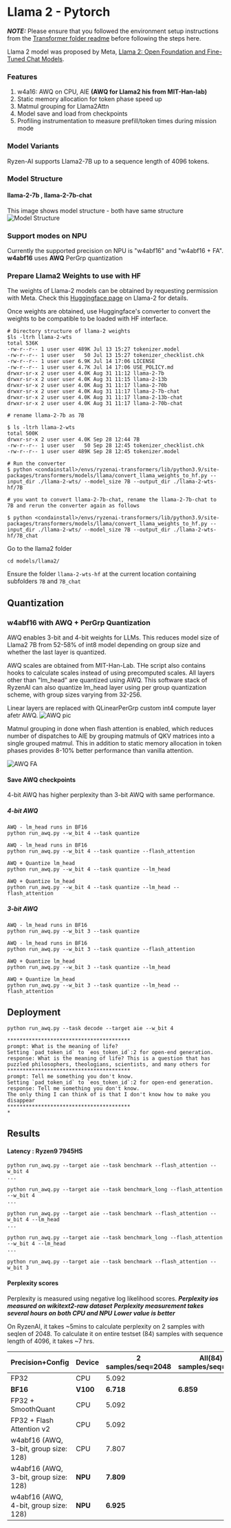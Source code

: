 # Llama 2 - Pytorch

**_NOTE:_**  Please ensure that you followed the environment setup instructions from the [Transformer folder readme](../../README.md) before following the steps here.

Llama 2 model was proposed by Meta, [Llama 2: Open Foundation and Fine-Tuned Chat Models](https://ai.meta.com/research/publications/llama-2-open-foundation-and-fine-tuned-chat-models/).


### Features
1. w4a16: AWQ on CPU, AIE **(AWQ for Llama2 his from MIT-Han-lab)**
4. Static memory allocation for token phase speed up
5. Matmul grouping for Llama2Attn
6. Model save and load from checkpoints
7. Profiling instrumentation to measure prefill/token times during mission mode

### Model Variants
Ryzen-AI supports Llama2-7B up to a sequence length of 4096 tokens. 

### Model Structure 

#### llama-2-7b , llama-2-7b-chat 
This image shows model structure - both have same structure
![Model Structure](./llama-2-7b-model.png)


### Support modes on NPU

Currently the supported precision on NPU is "w4abf16" and "w4abf16 + FA". **w4abf16** uses **AWQ** PerGrp quantization


### Prepare Llama2 Weights to use with HF

The weights of Llama-2 models can be obtained by requesting permission with Meta. Check this [Huggingface page](https://huggingface.co/docs/transformers/main/model_doc/llama2) on Llama-2 for details. 

Once weights are obtained, use Huggingface's converter to convert the weights to be compatible to be loaded with HF interface. 

```
# Directory structure of llama-2 weights
$ls -ltrh llama-2-wts
total 536K
-rw-r--r-- 1 user user 489K Jul 13 15:27 tokenizer.model
-rw-r--r-- 1 user user   50 Jul 13 15:27 tokenizer_checklist.chk
-rw-r--r-- 1 user user 6.9K Jul 14 17:06 LICENSE
-rw-r--r-- 1 user user 4.7K Jul 14 17:06 USE_POLICY.md
drwxr-sr-x 2 user user 4.0K Aug 31 11:12 llama-2-7b
drwxr-sr-x 2 user user 4.0K Aug 31 11:15 llama-2-13b
drwxr-sr-x 2 user user 4.0K Aug 31 11:17 llama-2-70b
drwxr-sr-x 2 user user 4.0K Aug 31 11:17 llama-2-7b-chat
drwxr-sr-x 2 user user 4.0K Aug 31 11:17 llama-2-13b-chat
drwxr-sr-x 2 user user 4.0K Aug 31 11:17 llama-2-70b-chat

# rename llama-2-7b as 7B

$ ls -ltrh llama-2-wts
total 500K
drwxr-sr-x 2 user user 4.0K Sep 28 12:44 7B
-rw-r--r-- 1 user user   50 Sep 28 12:45 tokenizer_checklist.chk
-rw-r--r-- 1 user user 489K Sep 28 12:45 tokenizer.model

# Run the converter
$ python <condainstall>/envs/ryzenai-transformers/lib/python3.9/site-packages/transformers/models/llama/convert_llama_weights_to_hf.py --input_dir ./llama-2-wts/ --model_size 7B --output_dir ./llama-2-wts-hf/7B

# you want to convert llama-2-7b-chat, rename the llama-2-7b-chat to 7B and rerun the converter again as follows

$ python <condainstall>/envs/ryzenai-transformers/lib/python3.9/site-packages/transformers/models/llama/convert_llama_weights_to_hf.py --input_dir ./llama-2-wts/ --model_size 7B --output_dir ./llama-2-wts-hf/7B_chat
```

Go to the llama2 folder

```
cd models/llama2/
```

Ensure the folder `llama-2-wts-hf` at the current location containing subfolders `7B` and `7B_chat`

## Quantization

### w4abf16 with AWQ + PerGrp Quantization

AWQ enables 3-bit and 4-bit weights for LLMs. This reduces model size of Llama2 7B from 52-58% of int8 model depending on group size and whether the last layer is quantized. 

AWQ scales are obtained from MIT-Han-Lab. THe script also contains hooks to calculate scales instead of using precomputed scales. All layers other than "lm_head" are quantized using AWQ. This software stack of RyzenAI can also quantize lm_head layer using per group quantization scheme, with group sizes varying from 32-256. 

Linear layers are replaced with QLinearPerGrp custom int4 compute layer afetr AWQ.
![AWQ pic](./awq_lmhead.png)

Matmul grouping in done when flash attention is enabled, which reduces number of dispatches to AIE by grouping matmuls of QKV matrices into a single grouped matmul.
This in addition to static memory allocation in token phases provides 8-10% better performance than vanilla attention.

![AWQ FA](./awq_fa.png)

#### Save AWQ checkpoints
4-bit AWQ has higher perplexity than 3-bit AWQ with same performance.

##### 4-bit AWQ
```
AWQ - lm_head runs in BF16 
python run_awq.py --w_bit 4 --task quantize 

AWQ - lm_head runs in BF16 
python run_awq.py --w_bit 4 --task quantize --flash_attention

AWQ + Quantize lm_head 
python run_awq.py --w_bit 4 --task quantize --lm_head

AWQ + Quantize lm_head
python run_awq.py --w_bit 4 --task quantize --lm_head --flash_attention
```

##### 3-bit AWQ
```
AWQ - lm_head runs in BF16 
python run_awq.py --w_bit 3 --task quantize 

AWQ - lm_head runs in BF16 
python run_awq.py --w_bit 3 --task quantize --flash_attention

AWQ + Quantize lm_head 
python run_awq.py --w_bit 3 --task quantize --lm_head

AWQ + Quantize lm_head
python run_awq.py --w_bit 3 --task quantize --lm_head --flash_attention
```



## Deployment

```
python run_awq.py --task decode --target aie --w_bit 4

****************************************
prompt: What is the meaning of life?
Setting `pad_token_id` to `eos_token_id`:2 for open-end generation.
response: What is the meaning of life? This is a question that has puzzled philosophers, theologians, scientists, and many others for
****************************************
prompt: Tell me something you don't know.
Setting `pad_token_id` to `eos_token_id`:2 for open-end generation.
response: Tell me something you don't know.
The only thing I can think of is that I don't know how to make you disappear
****************************************
*
```

## Results

#### Latency : Ryzen9 7945HS
```
python run_awq.py --target aie --task benchmark --flash_attention --w_bit 4
...

python run_awq.py --target aie --task benchmark_long --flash_attention --w_bit 4
...

python run_awq.py --target aie --task benchmark --flash_attention --w_bit 4 --lm_head
...

python run_awq.py --target aie --task benchmark_long --flash_attention --w_bit 4 --lm_head
...

python run_awq.py --target aie --task benchmark --flash_attention --w_bit 3
```

#### Perplexity scores
Perplexity is measured using negative log likelihood scores.
***Perplexity ios measured on wikitext2-raw dataset***
***Perplexity measurement takes several hours on both CPU and NPU***
***Lower value is better***

On RyzenAI, it takes ~5mins to calculate perplexity on 2 samples with seqlen of 2048. To calculate it on entire testset (84) samples with sequence length of 4096, it takes ~7 hrs.

| **Precision+Config**                                     | **Device** | **2 samples/seq=2048** | **All(84) samples/seq=4096**
|----------------------------------------------------------|------------|------------------------|------------------------------
FP32                                                       | CPU        |  5.092                 |
**BF16**                                                   | **V100**   |  **6.718**             | **6.859**
FP32 + SmoothQuant                                         | CPU        |  5.092                 |
FP32 + Flash Attention v2                                  | CPU        |  5.092                 |
w4abf16 (AWQ, 3-bit, group size: 128)                      | CPU        |  7.807                 |
w4abf16 (AWQ, 3-bit, group size: 128)                      | **NPU**    |  **7.809**             | 
w4abf16 (AWQ, 4-bit, group size: 128)                      | **NPU**    |  **6.925**             | 
